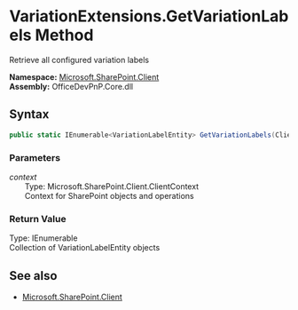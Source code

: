 # VariationExtensions.GetVariationLabels Method  
Retrieve all configured variation labels  

**Namespace:** [Microsoft.SharePoint.Client](Microsoft.SharePoint.Client.md)  
**Assembly:** OfficeDevPnP.Core.dll  
## Syntax
```C#
public static IEnumerable<VariationLabelEntity> GetVariationLabels(ClientContext context)
```
### Parameters
*context*  
&emsp;&emsp;Type: Microsoft.SharePoint.Client.ClientContext  
&emsp;&emsp;Context for SharePoint objects and operations  

### Return Value
Type: IEnumerable<VariationLabelEntity>  
Collection of VariationLabelEntity objects

## See also
- [Microsoft.SharePoint.Client](Microsoft.SharePoint.Client.md)

